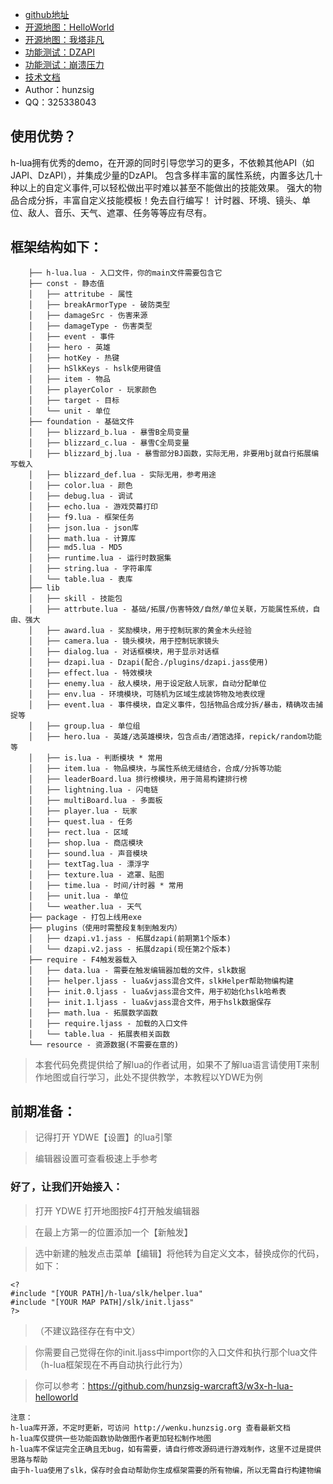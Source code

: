  * [github地址](https://github.com/hunzsig-warcraft3/h-lua)
 * [开源地图：HelloWorld](https://github.com/hunzsig-warcraft3/w3x-h-lua-helloworld)
 * [开源地图：我塔非凡](https://github.com/hunzsig-warcraft3/w3x-my-tower)
 * [功能测试：DZAPI](https://github.com/hunzsig-warcraft3/w3x-test-dzapi)
 * [功能测试：崩溃压力](https://github.com/hunzsig-warcraft3/w3x-test-breakdown)
 * [技术文档](http://wenku.hunzsig.org/?_=_1_5)
 * Author：hunzsig
 * QQ：325338043

## 使用优势？
h-lua拥有优秀的demo，在开源的同时引导您学习的更多，不依赖其他API（如JAPI、DzAPI），并集成少量的DzAPI。
包含多样丰富的属性系统，内置多达几十种以上的自定义事件,可以轻松做出平时难以甚至不能做出的技能效果。
强大的物品合成分拆，丰富自定义技能模板！免去自行编写！
计时器、环境、镜头、单位、敌人、音乐、天气、遮罩、任务等等应有尽有。

## 框架结构如下：
```
    ├── h-lua.lua - 入口文件，你的main文件需要包含它
    ├── const - 静态值
    │   ├── attritube - 属性
    │   ├── breakArmorType - 破防类型
    │   ├── damageSrc - 伤害来源
    │   ├── damageType - 伤害类型
    │   ├── event - 事件
    │   ├── hero - 英雄
    │   ├── hotKey - 热键
    │   ├── hSlkKeys - hslk使用键值
    │   ├── item - 物品
    │   ├── playerColor - 玩家颜色
    │   ├── target - 目标
    │   └── unit - 单位
    ├── foundation - 基础文件
    │   ├── blizzard_b.lua - 暴雪B全局变量
    │   ├── blizzard_c.lua - 暴雪C全局变量
    │   ├── blizzard_bj.lua - 暴雪部分BJ函数，实际无用，非要用bj就自行拓展编写载入
    │   ├── blizzard_def.lua - 实际无用，参考用途
    │   ├── color.lua - 颜色
    │   ├── debug.lua - 调试
    │   ├── echo.lua - 游戏荧幕打印
    │   ├── f9.lua - 框架任务
    │   ├── json.lua - json库
    │   ├── math.lua - 计算库
    │   ├── md5.lua - MD5
    │   ├── runtime.lua - 运行时数据集
    │   ├── string.lua - 字符串库
    │   └── table.lua - 表库
    ├── lib
    │   ├── skill - 技能包
    │   ├── attrbute.lua - 基础/拓展/伤害特效/自然/单位关联，万能属性系统，自由、强大
    │   ├── award.lua - 奖励模块，用于控制玩家的黄金木头经验
    │   ├── camera.lua - 镜头模块，用于控制玩家镜头
    │   ├── dialog.lua - 对话框模块，用于显示对话框
    │   ├── dzapi.lua - Dzapi(配合./plugins/dzapi.jass使用)
    │   ├── effect.lua - 特效模块
    │   ├── enemy.lua - 敌人模块，用于设定敌人玩家，自动分配单位
    │   ├── env.lua - 环境模块，可随机为区域生成装饰物及地表纹理
    │   ├── event.lua - 事件模块，自定义事件，包括物品合成分拆/暴击，精确攻击捕捉等
    │   ├── group.lua - 单位组
    │   ├── hero.lua - 英雄/选英雄模块，包含点击/酒馆选择，repick/random功能等
    │   ├── is.lua - 判断模块 * 常用
    │   ├── item.lua - 物品模块，与属性系统无缝结合，合成/分拆等功能
    │   ├── leaderBoard.lua 排行榜模块，用于简易构建排行榜
    │   ├── lightning.lua - 闪电链
    │   ├── multiBoard.lua - 多面板
    │   ├── player.lua - 玩家
    │   ├── quest.lua - 任务
    │   ├── rect.lua - 区域
    │   ├── shop.lua - 商店模块
    │   ├── sound.lua - 声音模块
    │   ├── textTag.lua - 漂浮字
    │   ├── texture.lua - 遮罩、贴图
    │   ├── time.lua - 时间/计时器 * 常用
    │   ├── unit.lua - 单位
    │   └── weather.lua - 天气
    ├── package - 打包上线用exe
    ├── plugins（使用时需整段复制到触发内）
    │   ├── dzapi.v1.jass - 拓展dzapi(前期第1个版本)
    │   └── dzapi.v2.jass - 拓展dzapi(现任第2个版本)
    ├── require - F4触发器载入
    │   ├── data.lua - 需要在触发编辑器加载的文件，slk数据
    │   ├── helper.ljass - lua&vjass混合文件，slkHelper帮助物编构建
    │   ├── init.0.ljass - lua&vjass混合文件，用于初始化hslk哈希表
    │   ├── init.1.ljass - lua&vjass混合文件，用于hslk数据保存
    │   ├── math.lua - 拓展数学函数
    │   ├── require.ljass - 加载的入口文件
    │   └── table.lua - 拓展表相关函数
    └── resource - 资源数据(不需要在意的)
```

> 本套代码免费提供给了解lua的作者试用，如果不了解lua语言请使用T来制作地图或自行学习，此处不提供教学，本教程以YDWE为例

## 前期准备：

> 记得打开 YDWE【设置】的lua引擎

> 编辑器设置可查看极速上手参考

### 好了，让我们开始接入：

> 打开 YDWE 打开地图按F4打开触发编辑器

> 在最上方第一的位置添加一个【新触发】

> 选中新建的触发点击菜单【编辑】将他转为自定义文本，替换成你的代码，如下：

```
<?
#include "[YOUR PATH]/h-lua/slk/helper.lua"
#include "[YOUR MAP PATH]/slk/init.ljass"
?>
```
> （不建议路径存在有中文）

> 你需要自己觉得在你的init.ljass中import你的入口文件和执行那个lua文件（h-lua框架现在不再自动执行此行为）

> 你可以参考：https://github.com/hunzsig-warcraft3/w3x-h-lua-helloworld

```
注意：
h-lua库开源，不定时更新，可访问 http://wenku.hunzsig.org 查看最新文档
h-lua库仅提供一些功能函数协助做图作者更加轻松制作地图
h-lua库不保证完全正确且无bug，如有需要，请自行修改源码进行游戏制作，这里不过是提供思路与帮助
由于h-lua使用了slk，保存时会自动帮助你生成框架需要的所有物编，所以无需自行构建物编
```
